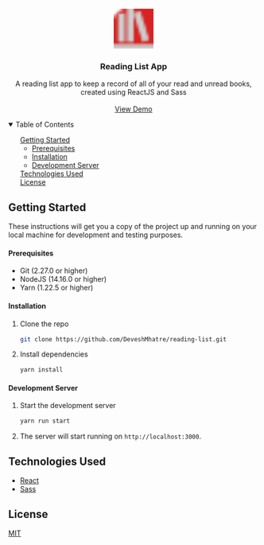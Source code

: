 <!-- PROJECT LOGO -->
<p align="center">
  <a href="https://github.com/DeveshMhatre/book-list">
    <img src="public/favicon.ico" alt="Logo" width="80" height="80">
  </a>

  <h3 align="center">Reading List App</h3>

  <p align="center">
    A reading list app to keep a record of all of your read and unread books, created using ReactJS and Sass
    <br />
    <br />
    <a href="https://deveshmhatre.github.io/book-list" target="_blank">View Demo</a>
  </p>
</p>

<!-- TABLE OF CONTENTS -->
<details open="open">
  <summary>Table of Contents</summary>
  <ul style="list-style-type: none;">
    <li>
      <a href="#getting-started">Getting Started</a>
      <ul>
        <li><a href="#prerequisites">Prerequisites</a></li>
        <li><a href="#installation">Installation</a></li>
        <li><a href="#development-server">Development Server</a></li>
      </ul>
    </li>
    <li>
      <a href="#technologies-used">Technologies Used</a>
    </li>
    <li>
      <a href="#license">License</a>
    </li>
  </ul>
</details>

<!-- GETTING STARTED -->

## Getting Started

These instructions will get you a copy of the project up and running on your local machine for development and testing purposes.

#### Prerequisites

<ul>
  <li>Git (2.27.0 or higher)</li>
  <li>NodeJS (14.16.0 or higher)</li>
  <li>Yarn (1.22.5 or higher)</li>
</ul>

#### Installation

1. Clone the repo
   ```sh
   git clone https://github.com/DeveshMhatre/reading-list.git
   ```
2. Install dependencies
   ```sh
   yarn install
   ```

#### Development Server

1. Start the development server

   ```sh
   yarn run start
   ```

2. The server will start running on `http://localhost:3000`.

## Technologies Used

- [React](https://reactjs.org/)
- [Sass](https://sass-lang.com/)

## License

[MIT](https://choosealicense.com/licenses/mit/)
